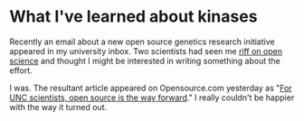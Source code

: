 # What I've learned about kinases

Recently an email about a new open source genetics research initiative appeared in my university inbox. Two scientists had seen me [riff on open science](http://opensource.com/life/15/7/what-open-science) and thought I might be interested in writing something about the effort.

I was. The resultant article appeared on Opensource.com yesterday as "[For UNC scientists, open source is the way forward](http://opensource.com/life/15/8/unc-scientists-open-source-way-forward)." I really couldn't be happier with the way it turned out.
